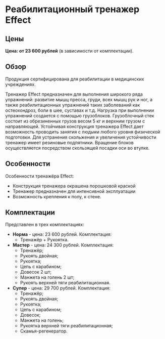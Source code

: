 # Реабилитационный тренажер Effect

## Цены

**Цена: от 23 600 рублей** (в зависимости от комплектации).

## Обзор

Продукция сертифицирована для реабилитации в медицинских учреждениях.

Тренажер Effect предназначен для выполнения широкого ряда упражнений: развитие мышц пресса, груди, всех мышц рук и ног, а также реабилитационных упражнений таких заболеваний как остеохондроз, боли в шее, суставах и т.д. Нагрузка при выполнении упражнений создается с помощью грузоблоков. Грузоблочный стек состоит из обрезиненных грузов весом 5 кг и верхним грузом с направляющей. Устойчивая конструкция тренажера Effect дает возможность проводить занятия с людьми любого уровня физической подготовки. Для устранения скольжения и увеличения устойчивости тренажер имеет резиновые подпятники. Вращение блоков осуществляется посредством скользящей посадки оси во втулке.

## Особенности

Особенности тренажёра Effect:


- Конструкция тренажера окрашена порошковой краской
- Тренажер предназначен для интенсивной эксплуатации
- Возможность крепления к полу, к стене.

## Комплектации

Представлен в трех комплектациях: 

- **Норма** - цена: 23 600 рублей. Комплектация:
  -  Тренажёр + Рукоятка.
- **Мастер** - цена: 24 300 рублей. Комплектация:
  - Тренажёр; 
  - Рукоять двойная;
  - Рукоятка; 
  - Цепь с карабином; 
  - Довесок 2 шт; 
  - Манжета на голень 2 шт; 
  - Рукоять верхней тяги реабилитационная.
- **Супер** - цена: 29 700 рублей. Комплектация: 
  - Тренажёр;
  - Рукоять двойная;
  - Рукоятка; 
  - Цепь с карабином;
  - Довесок; 
  - Манжета на голень;
  - Рукоятка верхней тяги реабилитационная;
  - Скамья-регенератор.